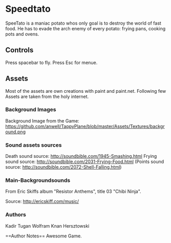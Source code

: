 # Speedtato

SpeeTato is a maniac potato whos only goal is to destroy the world of fast food. He has to evade the arch enemy of every potato: frying pans, cooking pots and ovens.

## Controls
Press spacebar to fly.
Press Esc for menue.

 ## Assets
Most of the assets are own creations with paint and paint.net. Following few Assets are taken from the holy internet.

### Background Images
Background Image from the Game:
https://github.com/anwell/TappyPlane/blob/master/Assets/Textures/background.png



### Sound assets sources
Death sound source:   http://soundbible.com/1945-Smashing.html
Frying sound source:  http://soundbible.com/2031-Frying-Food.html
(Points sound source: http://soundbible.com/2072-Shell-Falling.html)

### Main-Backgroundsounds
From Eric Skiffs album "Resistor Anthems", 
title 03 "Chibi Ninja".

Source: http://ericskiff.com/music/

### Authors
Kadir Tugan
Wolfram Knan 
Hersztowski

==Author Notes==
Awesome Game.
